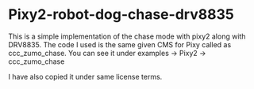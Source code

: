 # Pixy2-robot-dog-chase-drv8835
This is a simple implementation of the chase mode with pixy2 along with DRV8835. The code I used is the same given CMS for Pixy called as ccc_zumo_chase. You can see it under examples -> Pixy2 -> ccc_zumo_chase

I have also copied it under same license terms.
